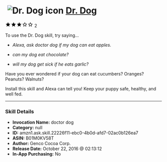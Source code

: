 # &nbsp;<img src="skill_icon" alt="Dr. Dog icon" width="36"> [Dr. Dog](http://alexa.amazon.com/#skills/amzn1.ask.skill.22226f11-ebc0-4b0d-afd7-02ac0b126ea7)
![3 stars](../../images/ic_star_black_18dp_1x.png)![3 stars](../../images/ic_star_black_18dp_1x.png)![3 stars](../../images/ic_star_black_18dp_1x.png)![3 stars](../../images/ic_star_border_black_18dp_1x.png)![3 stars](../../images/ic_star_border_black_18dp_1x.png) 2

To use the Dr. Dog skill, try saying...

* *Alexa, ask doctor dog if my dog can eat apples.*

* *can my dog eat chocolate?*

* *will my dog get sick if he eats garlic?*

Have you ever wondered if your dog can eat cucumbers? Oranges? Peanuts? Walnuts?

Install this skill and Alexa can tell you! Keep your puppy safe, healthy, and well fed.

***

### Skill Details

* **Invocation Name:** doctor dog
* **Category:** null
* **ID:** amzn1.ask.skill.22226f11-ebc0-4b0d-afd7-02ac0b126ea7
* **ASIN:** B01M0KV58T
* **Author:** Genco Cocoa Corp.
* **Release Date:** October 22, 2016 @ 02:13:12
* **In-App Purchasing:** No
